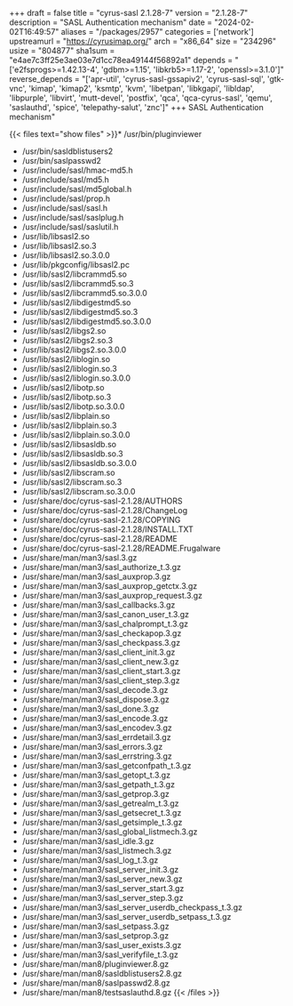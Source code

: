 +++
draft = false
title = "cyrus-sasl 2.1.28-7"
version = "2.1.28-7"
description = "SASL Authentication mechanism"
date = "2024-02-02T16:49:57"
aliases = "/packages/2957"
categories = ['network']
upstreamurl = "https://cyrusimap.org/"
arch = "x86_64"
size = "234296"
usize = "804877"
sha1sum = "e4ae7c3ff25e3ae03e7d1cc78ea49144f56892a1"
depends = "['e2fsprogs>=1.42.13-4', 'gdbm>=1.15', 'libkrb5>=1.17-2', 'openssl>=3.1.0']"
reverse_depends = "['apr-util', 'cyrus-sasl-gssapiv2', 'cyrus-sasl-sql', 'gtk-vnc', 'kimap', 'kimap2', 'ksmtp', 'kvm', 'libetpan', 'libkgapi', 'libldap', 'libpurple', 'libvirt', 'mutt-devel', 'postfix', 'qca', 'qca-cyrus-sasl', 'qemu', 'saslauthd', 'spice', 'telepathy-salut', 'znc']"
+++
SASL Authentication mechanism"

{{< files text="show files" >}}* /usr/bin/pluginviewer
* /usr/bin/sasldblistusers2
* /usr/bin/saslpasswd2
* /usr/include/sasl/hmac-md5.h
* /usr/include/sasl/md5.h
* /usr/include/sasl/md5global.h
* /usr/include/sasl/prop.h
* /usr/include/sasl/sasl.h
* /usr/include/sasl/saslplug.h
* /usr/include/sasl/saslutil.h
* /usr/lib/libsasl2.so
* /usr/lib/libsasl2.so.3
* /usr/lib/libsasl2.so.3.0.0
* /usr/lib/pkgconfig/libsasl2.pc
* /usr/lib/sasl2/libcrammd5.so
* /usr/lib/sasl2/libcrammd5.so.3
* /usr/lib/sasl2/libcrammd5.so.3.0.0
* /usr/lib/sasl2/libdigestmd5.so
* /usr/lib/sasl2/libdigestmd5.so.3
* /usr/lib/sasl2/libdigestmd5.so.3.0.0
* /usr/lib/sasl2/libgs2.so
* /usr/lib/sasl2/libgs2.so.3
* /usr/lib/sasl2/libgs2.so.3.0.0
* /usr/lib/sasl2/liblogin.so
* /usr/lib/sasl2/liblogin.so.3
* /usr/lib/sasl2/liblogin.so.3.0.0
* /usr/lib/sasl2/libotp.so
* /usr/lib/sasl2/libotp.so.3
* /usr/lib/sasl2/libotp.so.3.0.0
* /usr/lib/sasl2/libplain.so
* /usr/lib/sasl2/libplain.so.3
* /usr/lib/sasl2/libplain.so.3.0.0
* /usr/lib/sasl2/libsasldb.so
* /usr/lib/sasl2/libsasldb.so.3
* /usr/lib/sasl2/libsasldb.so.3.0.0
* /usr/lib/sasl2/libscram.so
* /usr/lib/sasl2/libscram.so.3
* /usr/lib/sasl2/libscram.so.3.0.0
* /usr/share/doc/cyrus-sasl-2.1.28/AUTHORS
* /usr/share/doc/cyrus-sasl-2.1.28/ChangeLog
* /usr/share/doc/cyrus-sasl-2.1.28/COPYING
* /usr/share/doc/cyrus-sasl-2.1.28/INSTALL.TXT
* /usr/share/doc/cyrus-sasl-2.1.28/README
* /usr/share/doc/cyrus-sasl-2.1.28/README.Frugalware
* /usr/share/man/man3/sasl.3.gz
* /usr/share/man/man3/sasl_authorize_t.3.gz
* /usr/share/man/man3/sasl_auxprop.3.gz
* /usr/share/man/man3/sasl_auxprop_getctx.3.gz
* /usr/share/man/man3/sasl_auxprop_request.3.gz
* /usr/share/man/man3/sasl_callbacks.3.gz
* /usr/share/man/man3/sasl_canon_user_t.3.gz
* /usr/share/man/man3/sasl_chalprompt_t.3.gz
* /usr/share/man/man3/sasl_checkapop.3.gz
* /usr/share/man/man3/sasl_checkpass.3.gz
* /usr/share/man/man3/sasl_client_init.3.gz
* /usr/share/man/man3/sasl_client_new.3.gz
* /usr/share/man/man3/sasl_client_start.3.gz
* /usr/share/man/man3/sasl_client_step.3.gz
* /usr/share/man/man3/sasl_decode.3.gz
* /usr/share/man/man3/sasl_dispose.3.gz
* /usr/share/man/man3/sasl_done.3.gz
* /usr/share/man/man3/sasl_encode.3.gz
* /usr/share/man/man3/sasl_encodev.3.gz
* /usr/share/man/man3/sasl_errdetail.3.gz
* /usr/share/man/man3/sasl_errors.3.gz
* /usr/share/man/man3/sasl_errstring.3.gz
* /usr/share/man/man3/sasl_getconfpath_t.3.gz
* /usr/share/man/man3/sasl_getopt_t.3.gz
* /usr/share/man/man3/sasl_getpath_t.3.gz
* /usr/share/man/man3/sasl_getprop.3.gz
* /usr/share/man/man3/sasl_getrealm_t.3.gz
* /usr/share/man/man3/sasl_getsecret_t.3.gz
* /usr/share/man/man3/sasl_getsimple_t.3.gz
* /usr/share/man/man3/sasl_global_listmech.3.gz
* /usr/share/man/man3/sasl_idle.3.gz
* /usr/share/man/man3/sasl_listmech.3.gz
* /usr/share/man/man3/sasl_log_t.3.gz
* /usr/share/man/man3/sasl_server_init.3.gz
* /usr/share/man/man3/sasl_server_new.3.gz
* /usr/share/man/man3/sasl_server_start.3.gz
* /usr/share/man/man3/sasl_server_step.3.gz
* /usr/share/man/man3/sasl_server_userdb_checkpass_t.3.gz
* /usr/share/man/man3/sasl_server_userdb_setpass_t.3.gz
* /usr/share/man/man3/sasl_setpass.3.gz
* /usr/share/man/man3/sasl_setprop.3.gz
* /usr/share/man/man3/sasl_user_exists.3.gz
* /usr/share/man/man3/sasl_verifyfile_t.3.gz
* /usr/share/man/man8/pluginviewer.8.gz
* /usr/share/man/man8/sasldblistusers2.8.gz
* /usr/share/man/man8/saslpasswd2.8.gz
* /usr/share/man/man8/testsaslauthd.8.gz
{{< /files >}}